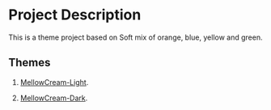 # Project Description #

This is a theme project based on Soft mix of orange, blue, yellow and 
green.


## Themes ##

1. [MellowCream-Light](https://github.com/siralomarahmed/mellowcream-Themes/blob/main/MellowCream-Light/Windows-Terminal/settings.json).

2. [MellowCream-Dark](https://github.com/siralomarahmed/mellowcream-themes/blob/main/MellowCream-Dark/Windows-Terminal/settings.json).